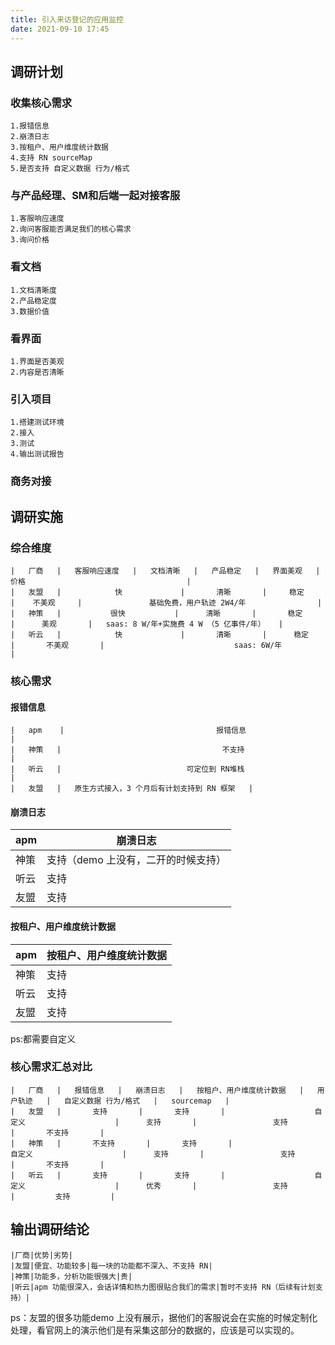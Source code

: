 ```yaml
---
title: 引入来访登记的应用监控
date: 2021-09-10 17:45
---
```

## 调研计划

### 收集核心需求
    1.报错信息
    2.崩溃日志
    3.按租户、用户维度统计数据
    4.支持 RN sourceMap
    5.是否支持 自定义数据 行为/格式
### 与产品经理、SM和后端一起对接客服
    1.客服响应速度
    2.询问客服能否满足我们的核心需求
    3.询问价格
### 看文档
    1.文档清晰度
    2.产品稳定度
    3.数据价值
### 看界面
    1.界面是否美观
    2.内容是否清晰
### 引入项目
    1.搭建测试环境
    2.接入
    3.测试
    4.输出测试报告
### 商务对接

## 调研实施

### 综合维度
```table
|   厂商   |   客服响应速度   |   文档清晰   |   产品稳定   |   界面美观   |                                    价格                                    |        
|   友盟   |            快             |       清晰       |     稳定     |    不美观     |               基础免费，用户轨迹 2W4/年                |      
|   神策   |           很快           |      清晰       |       稳定       |      美观       |   saas: 8 W/年+实施费 4 W （5 亿事件/年）   |    
|   听云   |            快             |       清晰       |      稳定       |       不美观       |                             saas: 6W/年                             |          
```

### 核心需求
#### 报错信息
```table
|   apm    |                                  报错信息                                   |   
|   神策   |                                    不支持                                     |   
|   听云   |                            可定位到 RN堆栈                            |   
|   友盟   |   原生方式接入，3 个月后有计划支持到 RN 框架   |   
```
#### 崩溃日志

|apm|崩溃日志|
|----| ---- |
|神策| 支持（demo 上没有，二开的时候支持） |
|听云| 支持 | 
|友盟| 支持|

####  按租户、用户维度统计数据

|apm| 按租户、用户维度统计数据|
|----| ---- |
|神策| 支持 |
|听云| 支持 | 
|友盟| 支持 |

ps:都需要自定义

### 核心需求汇总对比
```table
|   厂商   |   报错信息   |   崩溃日志   |   按租户、用户维度统计数据   |   用户轨迹   |   自定义数据 行为/格式   |   sourcemap   |   
|   友盟   |       支持       |       支持       |                    自定义                    |      支持       |                 支持                  |       不支持       |   
|   神策   |       不支持       |       支持       |                    自定义                    |      支持       |                 支持                  |       不支持       |   
|   听云   |       支持       |       支持       |                    自定义                    |      优秀       |                 支持                  |         支持         |   
```

## 输出调研结论
```table
|厂商|优势|劣势|
|友盟|便宜、功能较多|每一块的功能都不深入、不支持 RN|
|神策|功能多，分析功能很强大|贵|
|听云|apm 功能很深入，会话详情和热力图很贴合我们的需求|暂时不支持 RN（后续有计划支持）|
```
ps：友盟的很多功能demo 上没有展示，据他们的客服说会在实施的时候定制化处理，看官网上的演示他们是有采集这部分的数据的，应该是可以实现的。
